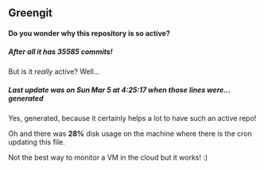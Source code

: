 ## Greengit

#### Do you wonder why this repository is so active?

##### After all it has 35585 commits!

But is it *really* active? Well...

##### Last update was on Sun Mar 5 at 4:25:17 when those lines were... generated

Yes, generated, because it certainly helps a lot to have such an active repo!

Oh and there was **28%** disk usage on the machine
where there is the cron updating this file.

Not the best way to monitor a VM in the cloud but it works! :)
